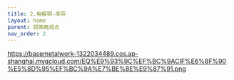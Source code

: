 ```yaml
---
title: 2.电解铜-库存
layout: home
parent: 铜策略观点
nav_order: 2
---
```




https://basemetalwork-1322034489.cos.ap-shanghai.myqcloud.com/EQ%E9%93%9C%EF%BC%9ACIF%E6%8F%90%E5%8D%95%EF%BC%9A%E7%BE%8E%E9%87%91.png
